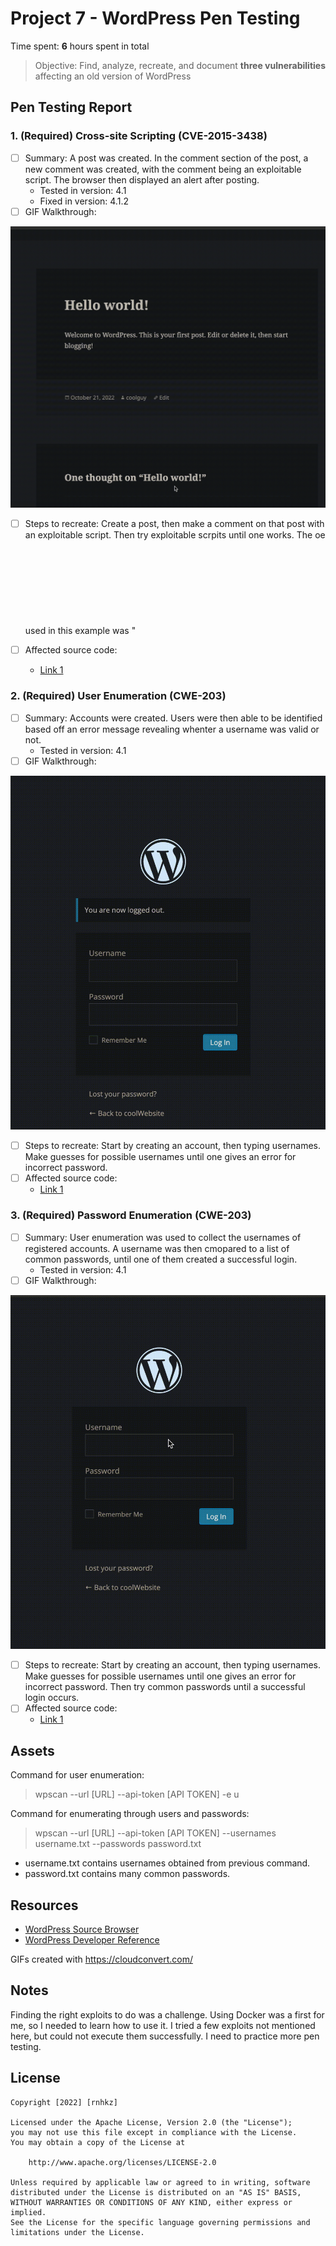 # Project 7 - WordPress Pen Testing

Time spent: **6** hours spent in total

> Objective: Find, analyze, recreate, and document **three vulnerabilities** affecting an old version of WordPress

## Pen Testing Report

### 1. (Required) Cross-site Scripting (CVE-2015-3438)

- [ ] Summary: A post was created. In the comment section of the post, a new comment was created, with the comment being an exploitable script. The browser then displayed an alert after posting.
  - Tested in version: 4.1
  - Fixed in version: 4.1.2
- [ ] GIF Walkthrough:

<img src="xss.gif">

- [ ] Steps to recreate: Create a post, then make a comment on that post with an exploitable script. Then try exploitable scrpits until one works. The oe used in this example was "<svg onload=alert(1)>".

- [ ] Affected source code:
  - [Link 1](https://core.trac.wordpress.org/browser/tags/4.1/src/wp-admin/includes/class-wp-screen.php)
  
### 2. (Required) User Enumeration (CWE-203)

- [ ] Summary: Accounts were created. Users were then able to be identified based off an error message revealing whenter a username was valid or not.
  - Tested in version: 4.1
- [ ] GIF Walkthrough:

<img src="userEnumeration.gif">

- [ ] Steps to recreate: Start by creating an account, then typing usernames. Make guesses for possible usernames until one gives an error for incorrect password.
- [ ] Affected source code:
  - [Link 1](127.0.0.1:8080/wp-login.php)

### 3. (Required) Password Enumeration (CWE-203)

- [ ] Summary: User enumeration was used to collect the usernames of registered accounts. A username was then cmopared to a list of common passwords, until one of them created a successful login.
  - Tested in version: 4.1
- [ ] GIF Walkthrough:

<img src="pwdEnumeration.gif">

- [ ] Steps to recreate: Start by creating an account, then typing usernames. Make guesses for possible usernames until one gives an error for incorrect password. Then try common passwords until a successful login occurs.
- [ ] Affected source code:
  - [Link 1](127.0.0.1:8080/wp-login.php)

## Assets

Command for user enumeration:
>wpscan --url [URL] --api-token [API TOKEN] -e u

Command for enumerating through users and passwords:
>wpscan --url [URL] --api-token [API TOKEN] --usernames username.txt --passwords password.txt
- username.txt contains usernames obtained from previous command.
- password.txt contains many common passwords. 

## Resources

- [WordPress Source Browser](https://core.trac.wordpress.org/browser/)
- [WordPress Developer Reference](https://developer.wordpress.org/reference/)

GIFs created with https://cloudconvert.com/

## Notes

Finding the right exploits to do was a challenge. Using Docker was a first for me, so I needed to learn how to use it. I tried a few exploits not mentioned here, but could not execute them successfully. I need to practice more pen testing.

## License

    Copyright [2022] [rnhkz]

    Licensed under the Apache License, Version 2.0 (the "License");
    you may not use this file except in compliance with the License.
    You may obtain a copy of the License at

        http://www.apache.org/licenses/LICENSE-2.0

    Unless required by applicable law or agreed to in writing, software
    distributed under the License is distributed on an "AS IS" BASIS,
    WITHOUT WARRANTIES OR CONDITIONS OF ANY KIND, either express or implied.
    See the License for the specific language governing permissions and
    limitations under the License.
